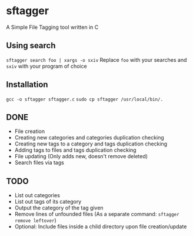 # sftagger
A Simple File Tagging tool written in C

## Using search
`sftagger search foo | xargs -o sxiv`
Replace `foo` with your searches and `sxiv` with your program of choice

## Installation
`gcc -o sftagger sftagger.c`
`sudo cp sftagger /usr/local/bin/.`

## DONE
* File creation
* Creating new categories and categories duplication checking
* Creating new tags to a category and tags duplication checking
* Adding tags to files and tags duplication checking
* File updating (Only adds new, doesn't remove deleted)
* Search files via tags

## TODO
* List out categories
* List out tags of its category
* Output the category of the tag given
* Remove lines of unfounded files (As a separate command: `sftagger remove leftover`)
* Optional: Include files inside a child directory upon file creation/update

